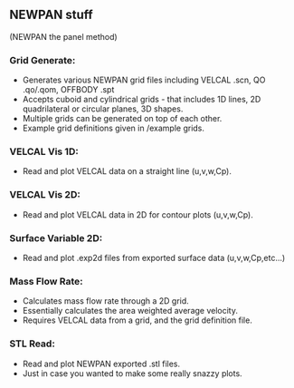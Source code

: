 ## NEWPAN stuff

(NEWPAN the panel method)

### **Grid Generate:**
- Generates various NEWPAN grid files including VELCAL .scn, QO .qo/.qom, OFFBODY .spt
- Accepts cuboid and cylindrical grids - that includes 1D lines, 2D quadrilateral or circular planes, 3D shapes.
- Multiple grids can be generated on top of each other.
- Example grid definitions given in /example grids.

### **VELCAL Vis 1D:**
- Read and plot VELCAL data on a straight line (u,v,w,Cp).

### **VELCAL Vis 2D:**
- Read and plot VELCAL data in 2D for contour plots (u,v,w,Cp).

### **Surface Variable 2D:**
- Read and plot .exp2d files from exported surface data (u,v,w,Cp,etc...)

### **Mass Flow Rate:**
- Calculates mass flow rate through a 2D grid.
- Essentially calculates the area weighted average velocity.
- Requires VELCAL data from a grid, and the grid definition file.

### **STL Read:**
- Read and plot NEWPAN exported .stl files.
- Just in case you wanted to make some really snazzy plots.

